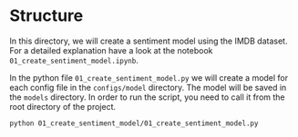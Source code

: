 # Structure

In this directory, we will create a sentiment model using the IMDB dataset.
For a detailed explanation have a look at the notebook `01_create_sentiment_model.ipynb`.

In the python file `01_create_sentiment_model.py` we will create a model for each config file in the `configs/model` directory.
The model will be saved in the `models` directory.
In order to run the script, you need to call it from the root directory of the project.

```bash
python 01_create_sentiment_model/01_create_sentiment_model.py
```
